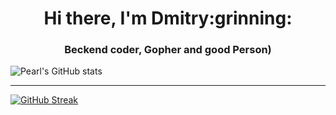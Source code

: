<h1 align="center">Hi there, I'm Dmitry:grinning:</h1>
<h3 align="center">Beckend coder, Gopher and good Person)</h3>

![Pearl's GitHub stats](https://github-readme-stats.vercel.app/api?username=pearlrx&show_icons=true&theme=radical)

---

[![GitHub Streak](https://streak-stats.demolab.com/?user=pearlrx&theme=tokyonight)](https://git.io/streak-stats)

